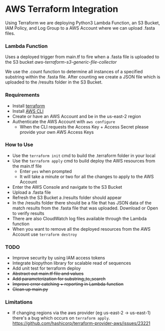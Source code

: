 # AWS Terraform Integration

Using Terraform we are deploying Python3 Lambda Function, an S3 Bucket, IAM Policy, and Log Group to a AWS Account where we can upload .fasta files.

### Lambda Function

Uses a deployed trigger from main.tf to fire when a .fasta file is uploaded to the S3 bucket *aws-terraform-s3-generic-file-collector*

We use the .count function to determine all instances of a specified substring within the .fasta file. After counting we create a JSON file which is uploaded to the /results folder in the S3 Bucket.

### Requirements

- Install [terraform](https://developer.hashicorp.com/terraform/tutorials/aws-get-started/install-cli)
- Install [AWS CLI](https://docs.aws.amazon.com/cli/latest/userguide/getting-started-install.html)
- Create or have an AWS Account and be in the us-east-2 region
- Authenticate the AWS Account with `aws configure`
    - When the CLI requests the Access Key + Access Secret please provide your own AWS Access Keys

### How to Use

- Use the `terraform init` cmd to build the .terraform folder in your local
- Use the `terraform apply` cmd to build deploy the AWS resources from the main.tf file
    - Enter `yes` when prompted
    - It will take a minute or two for all the changes to apply to the AWS Account
- Enter the AWS Console and navigate to the S3 Bucket
- Upload a .fasta file
- Refresh the S3 Bucket a /results folder should appear
- In the /results folder there should be a file that has JSON data of the match results from the .fasta file that was uploaded. Download or Open to verify results
- There are also CloudWatch log files available through the Lambda function
- When you want to remove all the deployed resources from the AWS Account use `terraform destroy`

### TODO

- Improve security by using IAM access tokens
- Integrate biopython library for scalable read of sequences
- Add unit test for terraform deploy
- ~~Abstract out main.tf file and values~~
- ~~Add parameterization for substring_to_search~~
- ~~Improve error catching + reporting in Lambda function~~
- ~~Clean up main.py~~

### Limitations

- If changing regions via the aws provider (eg us-east-2 -> us-east-1) there's a bug which occurs on `terraform apply`. https://github.com/hashicorp/terraform-provider-aws/issues/23221

